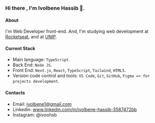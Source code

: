 ### Hi there , I'm Ivolbene Hassib 👋.

#### About
I'm Web Developer front-end. And, I'm studying web development at [Rocketseat](https://app.rocketseat.com.br), and at [UNIP](https://www.unip.br).

#### Current Stack
- Main language: `TypeScript`.
- Back End: `Node JS`.
- Front End: `Next.js`, `React`, `TypeScript`, `Tailwind`, `HTML5`.
- Version code control and tools: `VS Code`, `Git`, `GitHub`, `Figma => for projects development`.

#### Contacts
- Email: ivolbene1@gmail.com
- Linkedin: www.linkedin.com/in/ivolbene-hassib-3587472bb
- Instagram: @ivoohsb

